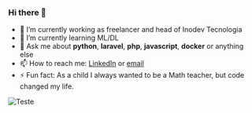 ### Hi there 👋

- 🔭 I’m currently working as freelancer and head of Inodev Tecnologia
- 🌱 I’m currently learning ML/DL
- 💬 Ask me about **python**, **laravel**, **php**, **javascript**, **docker** or anything else
- 📫 How to reach me: [LinkedIn](https://linkedin.com/in/yvescabral) or [email](mailto:yvescabral16@gmail.com)
- ⚡ Fun fact: As a child I always wanted to be a Math teacher, but code changed my life.

![Teste](https://github-readme-stats.vercel.app/api?username=yvescabral&count_private=true)

